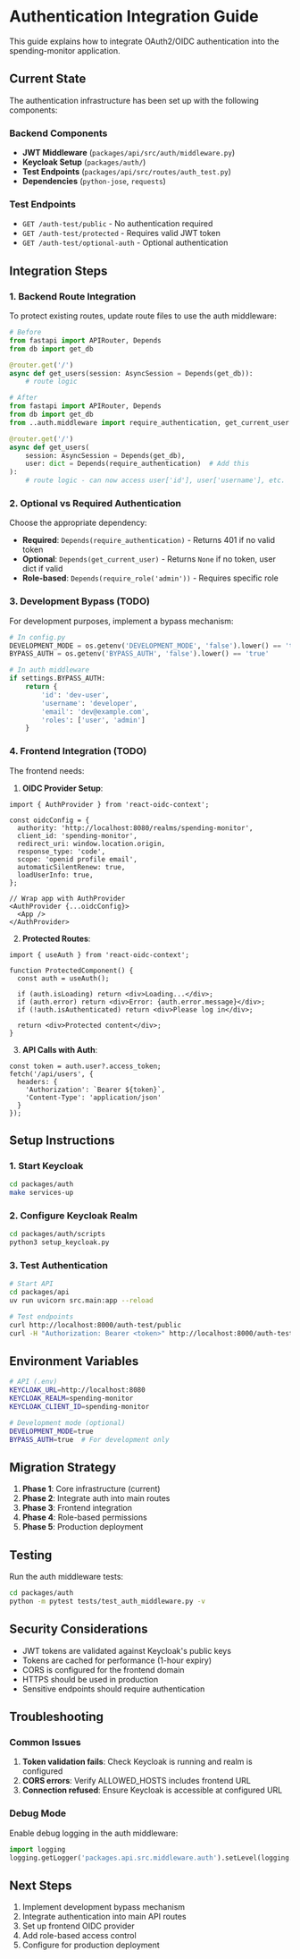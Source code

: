 # Authentication Integration Guide

This guide explains how to integrate OAuth2/OIDC authentication into the spending-monitor application.

## Current State

The authentication infrastructure has been set up with the following components:

### Backend Components
- **JWT Middleware** (`packages/api/src/auth/middleware.py`)
- **Keycloak Setup** (`packages/auth/`)
- **Test Endpoints** (`packages/api/src/routes/auth_test.py`)
- **Dependencies** (`python-jose`, `requests`)

### Test Endpoints
- `GET /auth-test/public` - No authentication required
- `GET /auth-test/protected` - Requires valid JWT token  
- `GET /auth-test/optional-auth` - Optional authentication

## Integration Steps

### 1. Backend Route Integration

To protect existing routes, update route files to use the auth middleware:

```python
# Before
from fastapi import APIRouter, Depends
from db import get_db

@router.get('/')
async def get_users(session: AsyncSession = Depends(get_db)):
    # route logic
```

```python
# After  
from fastapi import APIRouter, Depends
from db import get_db
from ..auth.middleware import require_authentication, get_current_user

@router.get('/')
async def get_users(
    session: AsyncSession = Depends(get_db),
    user: dict = Depends(require_authentication)  # Add this
):
    # route logic - can now access user['id'], user['username'], etc.
```

### 2. Optional vs Required Authentication

Choose the appropriate dependency:

- **Required**: `Depends(require_authentication)` - Returns 401 if no valid token
- **Optional**: `Depends(get_current_user)` - Returns `None` if no token, user dict if valid
- **Role-based**: `Depends(require_role('admin'))` - Requires specific role

### 3. Development Bypass (TODO)

For development purposes, implement a bypass mechanism:

```python
# In config.py
DEVELOPMENT_MODE = os.getenv('DEVELOPMENT_MODE', 'false').lower() == 'true'
BYPASS_AUTH = os.getenv('BYPASS_AUTH', 'false').lower() == 'true'

# In auth middleware  
if settings.BYPASS_AUTH:
    return {
        'id': 'dev-user',
        'username': 'developer', 
        'email': 'dev@example.com',
        'roles': ['user', 'admin']
    }
```

### 4. Frontend Integration (TODO)

The frontend needs:

1. **OIDC Provider Setup**:
```tsx
import { AuthProvider } from 'react-oidc-context';

const oidcConfig = {
  authority: 'http://localhost:8080/realms/spending-monitor',
  client_id: 'spending-monitor',
  redirect_uri: window.location.origin,
  response_type: 'code',
  scope: 'openid profile email',
  automaticSilentRenew: true,
  loadUserInfo: true,
};

// Wrap app with AuthProvider
<AuthProvider {...oidcConfig}>
  <App />
</AuthProvider>
```

2. **Protected Routes**:
```tsx
import { useAuth } from 'react-oidc-context';

function ProtectedComponent() {
  const auth = useAuth();
  
  if (auth.isLoading) return <div>Loading...</div>;
  if (auth.error) return <div>Error: {auth.error.message}</div>;
  if (!auth.isAuthenticated) return <div>Please log in</div>;
  
  return <div>Protected content</div>;
}
```

3. **API Calls with Auth**:
```tsx
const token = auth.user?.access_token;
fetch('/api/users', {
  headers: {
    'Authorization': `Bearer ${token}`,
    'Content-Type': 'application/json'
  }
});
```

## Setup Instructions

### 1. Start Keycloak
```bash
cd packages/auth
make services-up
```

### 2. Configure Keycloak Realm
```bash
cd packages/auth/scripts  
python3 setup_keycloak.py
```

### 3. Test Authentication
```bash
# Start API
cd packages/api
uv run uvicorn src.main:app --reload

# Test endpoints
curl http://localhost:8000/auth-test/public
curl -H "Authorization: Bearer <token>" http://localhost:8000/auth-test/protected
```

## Environment Variables

```bash
# API (.env)
KEYCLOAK_URL=http://localhost:8080
KEYCLOAK_REALM=spending-monitor
KEYCLOAK_CLIENT_ID=spending-monitor

# Development mode (optional)
DEVELOPMENT_MODE=true
BYPASS_AUTH=true  # For development only
```

## Migration Strategy

1. **Phase 1**: Core infrastructure (current)
2. **Phase 2**: Integrate auth into main routes  
3. **Phase 3**: Frontend integration
4. **Phase 4**: Role-based permissions
5. **Phase 5**: Production deployment

## Testing

Run the auth middleware tests:
```bash
cd packages/auth
python -m pytest tests/test_auth_middleware.py -v
```

## Security Considerations

- JWT tokens are validated against Keycloak's public keys
- Tokens are cached for performance (1-hour expiry)
- CORS is configured for the frontend domain
- HTTPS should be used in production
- Sensitive endpoints should require authentication

## Troubleshooting

### Common Issues

1. **Token validation fails**: Check Keycloak is running and realm is configured
2. **CORS errors**: Verify ALLOWED_HOSTS includes frontend URL
3. **Connection refused**: Ensure Keycloak is accessible at configured URL

### Debug Mode

Enable debug logging in the auth middleware:
```python
import logging
logging.getLogger('packages.api.src.middleware.auth').setLevel(logging.DEBUG)
```

## Next Steps

1. Implement development bypass mechanism
2. Integrate authentication into main API routes
3. Set up frontend OIDC provider
4. Add role-based access control
5. Configure for production deployment
